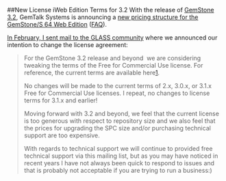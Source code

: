 ##New License iWeb Edition Terms for 3.2
With the release of [GemStone 3.2](gemstone3.2release.md), GemTalk Systems is announcing a 
[new pricing structure for the GemStone/S 64 Web Edition][1] ([FAQ][2]).

[In February, I sent mail to the GLASS community][3] where we announced our intention to 
change the license agreement:

> For the GemStone 3.2 release and beyond  we are considering tweaking the terms of the Free for Commercial Use license. For reference, the current terms are available here[1]. 
> 
> No changes will be made to the current terms of 2.x, 3.0.x, or 3.1.x Free for Commercial Use licenses. I repeat, no changes to license terms for 3.1.x and earlier!
>
> Moving forward with 3.2 and beyond, we feel that the current license is too generous with respect to repository size and we also feel that the prices for upgrading the SPC size and/or purchasing technical support are too expensive. 
>
> With regards to technical support we will continue to provided free technical support via this mailing list, but as you may have noticed in recent years I have not always been quick to respond to issues and that is probably not acceptable if you are trying to run a business:)

[1]: http://seaside.gemtalksystems.com/docs/WebEditionPricing.htm
[2]: http://seaside.gemtalksystems.com/docs/Web_Edition_FAQ.htm
[3]: http://forum.world.st/Glass-Changes-to-terms-of-Free-for-Commercial-Use-license-for-3-2-and-beyond-tp4746053.html
